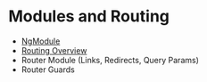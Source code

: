 # Modules and Routing

- [NgModule](https://angular.io/guide/ngmodules)
- [Routing Overview](https://angular.io/guide/router-tutorial)
- Router Module (Links, Redirects, Query Params)
- Router Guards